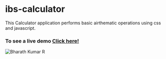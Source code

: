 # ibs-calculator
 
This Calculator application performs basic airthematic operations using css and javascript.

### To see a live demo [Click here!](https://ibsanju.github.io/ibs-calculator/)
<img src="https://komarev.com/ghpvc/?username=IbsanjU&label=Profile+Views&color=brightgreen&style=plastic" alt="Bharath Kumar R" />